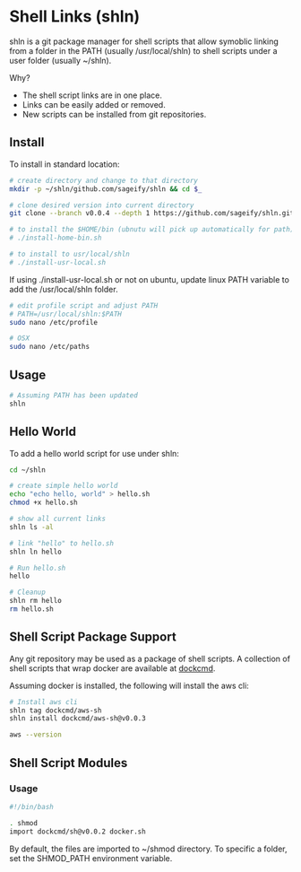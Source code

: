 # Shell Links (shln)

shln is a git package manager for shell scripts that allow symoblic linking from a folder in the PATH (usually /usr/local/shln) to shell scripts under a user folder (usually ~/shln).

Why?  
- The shell script links are in one place.
- Links can be easily added or removed.
- New scripts can be installed from git repositories.

## Install

To install in standard location:

```bash
# create directory and change to that directory
mkdir -p ~/shln/github.com/sageify/shln && cd $_

# clone desired version into current directory
git clone --branch v0.0.4 --depth 1 https://github.com/sageify/shln.git .

# to install the $HOME/bin (ubnutu will pick up automatically for path)
# ./install-home-bin.sh

# to install to usr/local/shln
# ./install-usr-local.sh
```

If using ./install-usr-local.sh or not on ubuntu, update linux PATH variable to add the /usr/local/shln folder.

```bash
# edit profile script and adjust PATH
# PATH=/usr/local/shln:$PATH
sudo nano /etc/profile

# OSX
sudo nano /etc/paths
```

## Usage

```bash
# Assuming PATH has been updated 
shln
```

## Hello World

To add a hello world script for use under shln:

```bash
cd ~/shln

# create simple hello world
echo "echo hello, world" > hello.sh
chmod +x hello.sh

# show all current links
shln ls -al

# link "hello" to hello.sh
shln ln hello

# Run hello.sh
hello

# Cleanup
shln rm hello
rm hello.sh
```

## Shell Script Package Support

Any git repository may be used as a package of shell scripts.  A collection of shell scripts that wrap docker are available at [dockcmd](https://github.com/dockcmd).

Assuming docker is installed, the following will install the aws cli:

```bash
# Install aws cli
shln tag dockcmd/aws-sh
shln install dockcmd/aws-sh@v0.0.3

aws --version
```

## Shell Script Modules

### Usage

```bash
#!/bin/bash

. shmod
import dockcmd/sh@v0.0.2 docker.sh

```

By default, the files are imported to ~/shmod directory.  To specific a folder, set the SHMOD_PATH environment variable.
